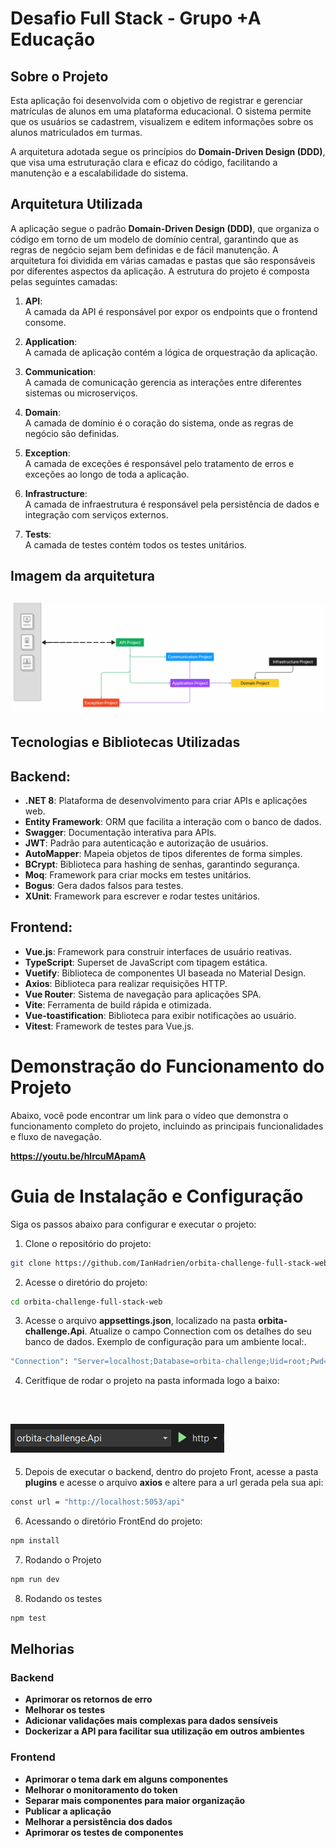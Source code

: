 # Desafio Full Stack - Grupo +A Educação

## Sobre o Projeto

Esta aplicação foi desenvolvida com o objetivo de registrar e gerenciar matrículas de alunos em uma plataforma educacional. O sistema permite que os usuários se cadastrem, visualizem e editem informações sobre os alunos matriculados em turmas.

A arquitetura adotada segue os princípios do **Domain-Driven Design (DDD)**, que visa uma estruturação clara e eficaz do código, facilitando a manutenção e a escalabilidade do sistema.

## Arquitetura Utilizada

A aplicação segue o padrão **Domain-Driven Design (DDD)**, que organiza o código em torno de um modelo de domínio central, garantindo que as regras de negócio sejam bem definidas e de fácil manutenção. A arquitetura foi dividida em várias camadas e pastas que são responsáveis por diferentes aspectos da aplicação. A estrutura do projeto é composta pelas seguintes camadas:

1. **API**:  
   A camada da API é responsável por expor os endpoints que o frontend consome.

2. **Application**:  
   A camada de aplicação contém a lógica de orquestração da aplicação.

3. **Communication**:  
   A camada de comunicação gerencia as interações entre diferentes sistemas ou microserviços.

4. **Domain**:  
   A camada de domínio é o coração do sistema, onde as regras de negócio são definidas.

5. **Exception**:  
   A camada de exceções é responsável pelo tratamento de erros e exceções ao longo de toda a aplicação.

6. **Infrastructure**:  
   A camada de infraestrutura é responsável pela persistência de dados e integração com serviços externos.

7. **Tests**:  
   A camada de testes contém todos os testes unitários.

## Imagem da arquitetura

![DDD](mockups/ddd.png)
---

## Tecnologias e Bibliotecas Utilizadas 
## **Backend**:

- **.NET 8**: Plataforma de desenvolvimento para criar APIs e aplicações web.
- **Entity Framework**: ORM que facilita a interação com o banco de dados.
- **Swagger**: Documentação interativa para APIs.
- **JWT**: Padrão para autenticação e autorização de usuários.
- **AutoMapper**: Mapeia objetos de tipos diferentes de forma simples.
- **BCrypt**: Biblioteca para hashing de senhas, garantindo segurança.
- **Moq**: Framework para criar mocks em testes unitários.
- **Bogus**: Gera dados falsos para testes.
- **XUnit**: Framework para escrever e rodar testes unitários.

## **Frontend**:

- **Vue.js**: Framework para construir interfaces de usuário reativas.
- **TypeScript**: Superset de JavaScript com tipagem estática.
- **Vuetify**: Biblioteca de componentes UI baseada no Material Design.
- **Axios**: Biblioteca para realizar requisições HTTP.
- **Vue Router**: Sistema de navegação para aplicações SPA.
- **Vite**: Ferramenta de build rápida e otimizada.
- **Vue-toastification**: Biblioteca para exibir notificações ao usuário.
- **Vitest**: Framework de testes para Vue.js.


# Demonstração do Funcionamento do Projeto

Abaixo, você pode encontrar um link para o vídeo que demonstra o funcionamento completo do projeto, incluindo as principais funcionalidades e fluxo de navegação.

**https://youtu.be/hlrcuMApamA**

# Guia de Instalação e Configuração 

Siga os passos abaixo para configurar e executar o projeto:

1. Clone o repositório do projeto:

  ```sh
  git clone https://github.com/IanHadrien/orbita-challenge-full-stack-web.git
  ```

  2. Acesse o diretório do projeto:
  ```sh
  cd orbita-challenge-full-stack-web
  ```

  3. Acesse o arquivo **appsettings.json**, localizado na pasta **orbita-challenge.Api**.
Atualize o campo Connection com os detalhes do seu banco de dados. Exemplo de configuração para um ambiente local:.
  ```sh
  "Connection": "Server=localhost;Database=orbita-challenge;Uid=root;Pwd=;"
  ```

  4. Ceritfique de rodar o projeto na pasta informada logo a baixo:
  <br>

 ![DDD](mockups/api.png)
---

 5. Depois de executar o backend, dentro do projeto Front, acesse a pasta **plugins** e acesse o arquivo **axios** e altere para a url gerada pela sua api:
   ```sh
   const url = "http://localhost:5053/api"
   ```
  6. Acessando o diretório FrontEnd do projeto:
   ```sh
   npm install
   ```
  7. Rodando o Projeto
   ```sh
   npm run dev
   ```

  8. Rodando os testes
   ```sh
   npm test
   ```

## Melhorias

### Backend

- **Aprimorar os retornos de erro**
- **Melhorar os testes**
- **Adicionar validações mais complexas para dados sensíveis**
- **Dockerizar a API para facilitar sua utilização em outros ambientes**

### Frontend

- **Aprimorar o tema dark em alguns componentes**
- **Melhorar o monitoramento do token**
- **Separar mais componentes para maior organização**
- **Publicar a aplicação**
- **Melhorar a persistência dos dados**
- **Aprimorar os testes de componentes**

